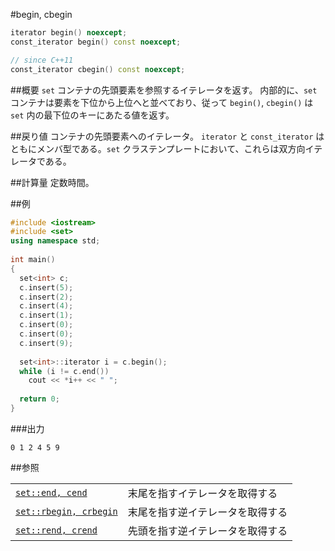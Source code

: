 #begin, cbegin
```cpp
iterator begin() noexcept;
const_iterator begin() const noexcept;

// since C++11
const_iterator cbegin() const noexcept;
```


##概要
`set` コンテナの先頭要素を参照するイテレータを返す。 
内部的に、`set`コンテナは要素を下位から上位へと並べており、従って `begin()`, `cbegin()` は `set` 内の最下位のキーにあたる値を返す。


##戻り値
コンテナの先頭要素へのイテレータ。
`iterator` と `const_iterator` はともにメンバ型である。`set` クラステンプレートにおいて、これらは双方向イテレータである。


##計算量
定数時間。


##例
```cpp
#include <iostream>
#include <set>
using namespace std;
 
int main()
{
  set<int> c;
  c.insert(5);
  c.insert(2);
  c.insert(4);
  c.insert(1);
  c.insert(0);
  c.insert(0);
  c.insert(9);
 
  set<int>::iterator i = c.begin();
  while (i != c.end())
    cout << *i++ << " ";
  
  return 0;
}
```

###出力
```
0 1 2 4 5 9 
```

##参照

| | |
|------------------------------------------------------------------------------------------------|--------------------------------------------------|
| [`set::end, cend`](/reference/set/end.md) | 末尾を指すイテレータを取得する |
| [`set::rbegin, crbegin`](/reference/set/rbegin.md) | 末尾を指す逆イテレータを取得する |
| [`set::rend, crend`](/reference/set/rend.md) | 先頭を指す逆イテレータを取得する |


